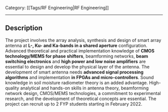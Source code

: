 Category: [[Tags/RF Engineering|RF Engineering]] 
___
## Description
The project involves the array analysis, synthesis and design of smart array antenna at **L-, Ku- and Ka-bands in a shared aperture** configuration. Advanced theoretical and practical implementation knowledge of **CMOS technology/MEMS for phase shifters**, beamforming networks, **beam switching electronics** and **high power and low noise amplifiers** are essential to design and develop the physical layer of the antenna. The development of smart antenna needs **advanced signal processing algorithms** and implementation **in FPGAs and micro-controllers**. Sound knowledge in soil moisture radiometer theory is an added advantage. High-quality analytical and hands-on skills in antenna theory, beamforming network design, CMOS/MEMS technologies, a commitment to experimental research, and the development of theoretical concepts are essential. The project can recruit up to 2 FYP students starting in February 2022.

